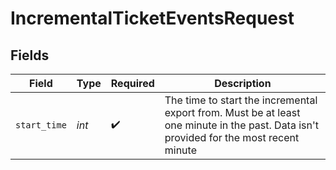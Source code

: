 # IncrementalTicketEventsRequest


## Fields

| Field                                                                                                                                  | Type                                                                                                                                   | Required                                                                                                                               | Description                                                                                                                            |
| -------------------------------------------------------------------------------------------------------------------------------------- | -------------------------------------------------------------------------------------------------------------------------------------- | -------------------------------------------------------------------------------------------------------------------------------------- | -------------------------------------------------------------------------------------------------------------------------------------- |
| `start_time`                                                                                                                           | *int*                                                                                                                                  | :heavy_check_mark:                                                                                                                     | The time to start the incremental export from. Must be at least one minute in the past. Data isn't provided for the most recent minute |